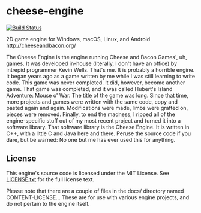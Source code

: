 # cheese-engine
[![Build Status](https://wells-family.xyz/jenkins/buildStatus/icon?job=cheese-engine)](https://wells-family.xyz/jenkins/job/cheese-engine/)

2D game engine for Windows, macOS, Linux, and Android
http://cheeseandbacon.org/

The Cheese Engine is the engine running Cheese and Bacon Games', uh, games.
It was developed in-house (literally, I don't have an office) by intrepid programmer Kevin Wells. That's me.
It is probably a horrible engine. It began years ago as a game written by me while I was still learning to write code.
This game was never completed. It did, however, become another game.
That game was completed, and it was called Hubert's Island Adventure: Mouse o' War. The title of the game was long.
Since that time, more projects and games were written with the same code, copy and pasted again and again.
Modifications were made, limbs were grafted on, pieces were removed.
Finally, to end the madness, I ripped all of the engine-specific stuff out of my most recent project and turned it into a software library.
That software library is the Cheese Engine. It is written in C++, with a little C and Java here and there.
Peruse the source code if you dare, but be warned: No one but me has ever used this for anything.

## License
This engine's source code is licensed under the MIT License. See [LICENSE.txt](docs/LICENSE.txt) for the full license text.

Please note that there are a couple of files in the docs/ directory named CONTENT-LICENSE...
These are for use with various engine projects, and do not pertain to the engine itself.
